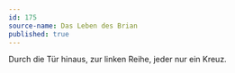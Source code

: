 ```yaml
---
id: 175
source-name: Das Leben des Brian
published: true
---
```


<p>Durch die Tür hinaus, zur linken Reihe, jeder nur ein Kreuz.</p>


